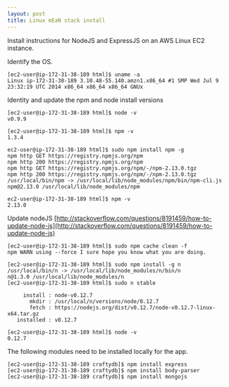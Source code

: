 ```yaml
---
layout: post
title: Linux mEaN stack install
---
```



Install instructions for NodeJS and ExpressJS on an AWS Linux EC2 instance.


Identify the OS.

    [ec2-user@ip-172-31-38-189 html]$ uname -a
    Linux ip-172-31-38-189 3.10.48-55.140.amzn1.x86_64 #1 SMP Wed Jul 9 23:32:19 UTC 2014 x86_64 x86_64 x86_64 GNUx

Identity and update the npm and node install versions

    [ec2-user@ip-172-31-38-189 html]$ node -v
    v0.9.9

    [ec2-user@ip-172-31-38-189 html]$ npm -v
    1.3.4

    ec2-user@ip-172-31-38-189 html]$ sudo npm install npm -g
    npm http GET https://registry.npmjs.org/npm
    npm http 200 https://registry.npmjs.org/npm
    npm http GET https://registry.npmjs.org/npm/-/npm-2.13.0.tgz
    npm http 200 https://registry.npmjs.org/npm/-/npm-2.13.0.tgz
    /usr/local/bin/npm -> /usr/local/lib/node_modules/npm/bin/npm-cli.js
    npm@2.13.0 /usr/local/lib/node_modules/npm

    ec2-user@ip-172-31-38-189 html]$ npm -v
    2.13.0

Update nodeJS [http://stackoverflow.com/questions/8191459/how-to-update-node-js](http://stackoverflow.com/questions/8191459/how-to-update-node-js)


    [ec2-user@ip-172-31-38-189 html]$ sudo npm cache clean -f
    npm WARN using --force I sure hope you know what you are doing.

    [ec2-user@ip-172-31-38-189 html]$ sudo npm install -g n
    /usr/local/bin/n -> /usr/local/lib/node_modules/n/bin/n
    n@1.3.0 /usr/local/lib/node_modules/n
    [ec2-user@ip-172-31-38-189 html]$ sudo n stable

         install : node-v0.12.7
           mkdir : /usr/local/n/versions/node/0.12.7
           fetch : https://nodejs.org/dist/v0.12.7/node-v0.12.7-linux-x64.tar.gz
       installed : v0.12.7

    [ec2-user@ip-172-31-38-189 html]$ node -v
    0.12.7

The following modules need to be installed locally for the app.

    [ec2-user@ip-172-31-38-189 craftydb]$ npm install express
    [ec2-user@ip-172-31-38-189 craftydb]$ npm install body-parser
    [ec2-user@ip-172-31-38-189 craftydb]$ npm install mongojs
